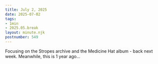 ```yaml
---
title: July 2, 2025
date: 2025-07-02
tags: 
- 1min
- 2025.05.break
layout: minute.njk
postnumber: 549
---
```

Focusing on the Stropes archive and the Medicine Hat album - back next week. Meanwhile, this is 1 year ago...